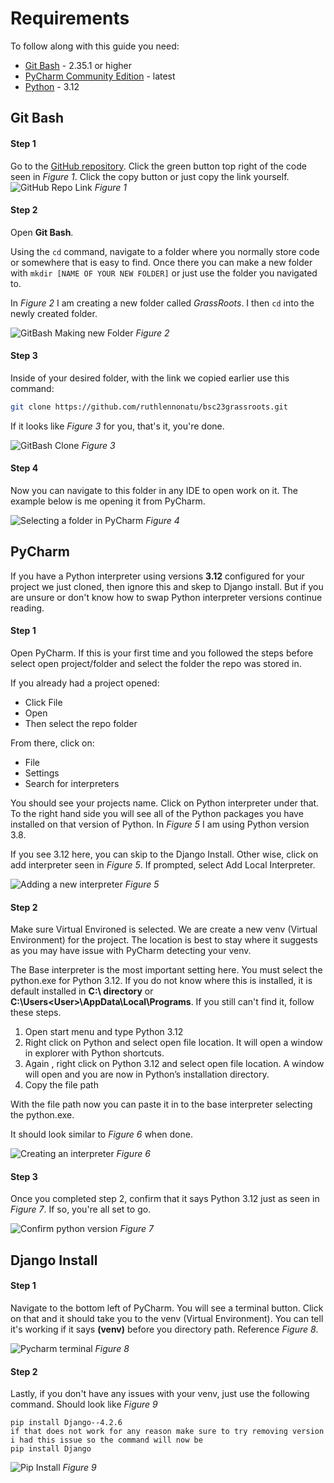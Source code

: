 # Requirements

To follow along with this guide you need:

- [Git Bash](https://git-scm.com/downloads) - 2.35.1 or higher
- [PyCharm Community Edition](https://www.jetbrains.com/pycharm/download/?section=windows) - latest
- [Python](https://www.python.org/downloads/) - 3.12

## Git Bash

#### Step 1

Go to the [GitHub repository](https://github.com/ruthlennonatu/bsc23grassroots). Click the green button top right of the code seen in *Figure 1*. Click the copy button or just copy the link yourself.  
![GitHub Repo Link](Images/GitHub-Green.png)
*Figure 1*

#### Step 2

Open **Git Bash**.

Using the `cd` command, navigate to a folder where you normally store code or somewhere that is easy to find. Once there you can make a new folder with `mkdir [NAME OF YOUR NEW FOLDER]` or just use the folder you navigated to.

In *Figure 2* I am creating a new folder called *GrassRoots*. I then  `cd` into the newly created folder.

![GitBash Making new Folder](Images/GitBash-NewFolder.png)
*Figure 2*

#### Step 3

Inside of your desired folder, with the link we copied earlier use this command:

```bash
git clone https://github.com/ruthlennonatu/bsc23grassroots.git
```

If it looks like *Figure 3* for you, that's it, you're done. 

![GitBash Clone](Images/GitBash-GitClone.png)
*Figure 3*

#### Step 4

Now you can navigate to this folder in any IDE to open work on it. The example below is me opening it from PyCharm.

![Selecting a folder in PyCharm](Images/PyCharm-FolderSelect.png)
*Figure 4*

## PyCharm

If you have a Python interpreter using versions **3.12** configured for your project we just cloned, then ignore this and skep to Django install. But if you are unsure or don't know how to swap Python interpreter versions continue reading.

#### Step 1

Open PyCharm. If this is your first time and you followed the steps before select open project/folder and select the folder the repo was stored in.

If you already had a project opened:

- Click File
- Open
- Then select the repo folder

From there, click on:

- File
- Settings
- Search for interpreters

You should see your projects name. Click on Python interpreter under that. To the right hand side you will see all of the Python packages you have installed on that version of Python. In *Figure 5* I am using Python version 3.8.

If you see 3.12 here, you can skip to the Django Install. Other wise, click on add interpreter seen in *Figure 5*. If prompted, select Add Local Interpreter.

![Adding a new interpreter](Images/PyCharm-AddingNewInterpreter.png)
*Figure 5*

#### Step 2

Make sure Virtual Environed is selected. We are create a new venv (Virtual Environment) for the project. The location is best to stay where it suggests as you may have issue with PyCharm detecting your venv.

The Base interpreter is the most important setting here. You must select the python.exe for Python 3.12. If you do not know where this is installed, it is default installed in **C:\ directory** or **C:\Users\<User>\AppData\Local\Programs**. If you still can't find it, follow these steps.

1. Open start menu and type Python 3.12
2. Right click on Python and select open file location. It will open a window in explorer with Python shortcuts.
3. Again , right click on Python 3.12 and select open file location. A window will open and you are now in Python’s installation directory.
4. Copy the file path

With the file path now you can paste it in to the base interpreter selecting the python.exe.

It should look similar to *Figure 6* when done.

![Creating an interpreter](Images/PyCharm-CreatingInterpreter.png)
*Figure 6*

#### Step 3

Once you completed step 2, confirm that it says Python 3.12 just as seen in *Figure 7*. If so, you're all set to go.

![Confirm python version](Images/PyCharm-ConfirmVersion.png)
*Figure 7*

## Django Install

#### Step 1

Navigate to the bottom left of PyCharm. You will see a terminal button. Click on that and it should take you to the venv (Virtual Environment). You can tell it's working if it says **(venv)** before you directory path. Reference *Figure 8*.

![Pycharm terminal](Images/PyCharm-Terminal.png)
*Figure 8*

#### Step 2

Lastly, if you don't have any issues with your venv, just use the following command. Should look like *Figure 9*

```pip
pip install Django--4.2.6
if that does not work for any reason make sure to try removing version i had this issue so the command will now be
pip install Django
```
![Pip Install](Images/PyCharm-PipInstall.png)
*Figure 9*
